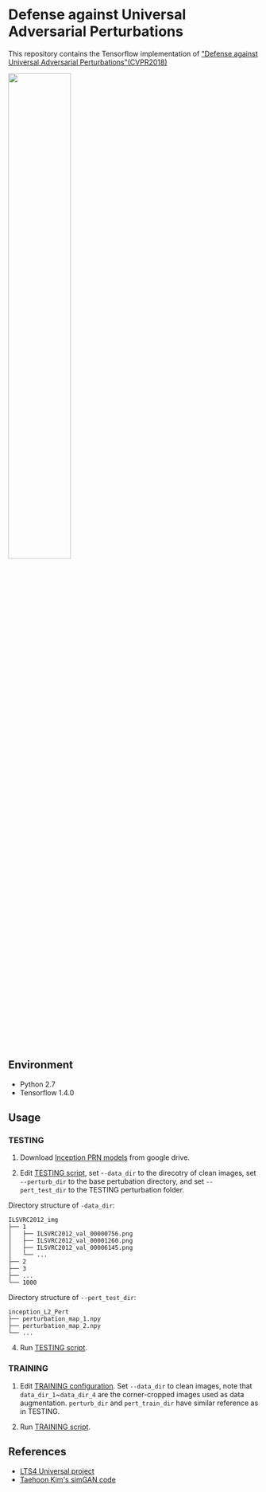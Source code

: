 # Defense against Universal Adversarial Perturbations
This repository contains the Tensorflow implementation of ["Defense against Universal Adversarial Perturbations"(CVPR2018)](https://arxiv.org/abs/1711.05929)

<img src="https://github.com/liujianee/Pertrubation_Rectifying_Network/blob/master/assets/Teaser.png" width="50%">

## Environment
- Python 2.7
- Tensorflow 1.4.0

## Usage
### TESTING

1. Download [Inception PRN models](https://drive.google.com/drive/folders/1hP8l1vwCVCHfqKGOHu2Fyk_e9x5CpyoL?usp=sharing) from google drive.

2. Edit [TESTING script](https://github.com/liujianee/Pertrubation_Rectifying_Network/blob/master/Inception/TESTING_fooling_rate/TEST_SCRIPT.sh), set -`-data_dir` to the direcotry of clean images, set `--perturb_dir` to the base pertubation directory, and set `--pert_test_dir` to the TESTING perturbation folder.

Directory structure of `-data_dir`:

    ILSVRC2012_img
    ├── 1
    │   ├── ILSVRC2012_val_00000756.png
    │   ├── ILSVRC2012_val_00001260.png
    │   ├── ILSVRC2012_val_00006145.png
    │   └── ...
    ├── 2
    ├── 3
    ├── ...
    └── 1000
 
Directory structure of `--pert_test_dir`:

    inception_L2_Pert
    ├── perturbation_map_1.npy 
    ├── perturbation_map_2.npy 
    └── ...

4. Run [TESTING script](https://github.com/liujianee/Pertrubation_Rectifying_Network/blob/master/Inception/TESTING_fooling_rate/TEST_SCRIPT.sh).


### TRAINING

1. Edit [TRAINING configuration](https://github.com/liujianee/Pertrubation_Rectifying_Network/blob/master/Inception/config.py). Set `--data_dir` to clean images, note that `data_dir_1`~`data_dir_4` are the corner-cropped images used as data augmentation. `perturb_dir` and `pert_train_dir` have similar reference as in TESTING.

2. Run [TRAINING script](https://github.com/liujianee/Pertrubation_Rectifying_Network/blob/master/Inception/TRAIN_SCRIPT.sh).


## References
- [LTS4 Universal project](https://github.com/LTS4/universal)
- [Taehoon Kim's simGAN code](https://github.com/carpedm20/simulated-unsupervised-tensorflow)


